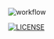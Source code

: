 ![workflow](https://github.com/annasenen/sem/actions/workflows/main.yml/badge.svg)

[![LICENSE](https://img.shields.io/github/license/github-annasenen/devops.svg?style=flat-square)](https://github.com/annasenen/sem/blob/master/LICENSE)


